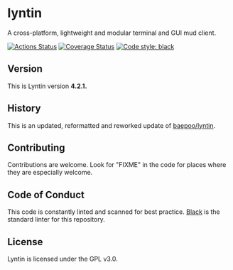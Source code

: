 # lyntin 
A cross-platform, lightweight and modular terminal and GUI mud client.

<a href="https://github.com/servusDei2018/lyntin/actions"><img alt="Actions Status" src="https://github.com/psf/black/workflows/Test/badge.svg"></a>
<a href="https://coveralls.io/github/servusDei2018/lyntin?branch=master"><img alt="Coverage Status" src="https://coveralls.io/repos/github/servusDei2018/lyntin/badge.svg?branch=master"></a>
<a href="https://github.com/psf/black"><img alt="Code style: black" src="https://img.shields.io/badge/code%20style-black-000000.svg"></a>

## Version

This is Lyntin version **4.2.1.**

## History

This is an updated, reformatted and reworked update of [baepoo/lyntin](https://github.com/baepoo/lyntin).

## Contributing

Contributions are welcome. Look for "FIXME" in the code for places where they are especially welcome.

## Code of Conduct

This code is constantly linted and scanned for best practice. [Black](https://github.com/psf/black) is the standard linter for this repository.

## License

Lyntin is licensed under the GPL v3.0.
